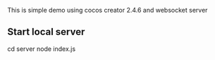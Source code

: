 This is simple demo using cocos creator 2.4.6 and websocket server

## Start local server
cd server
node index.js

